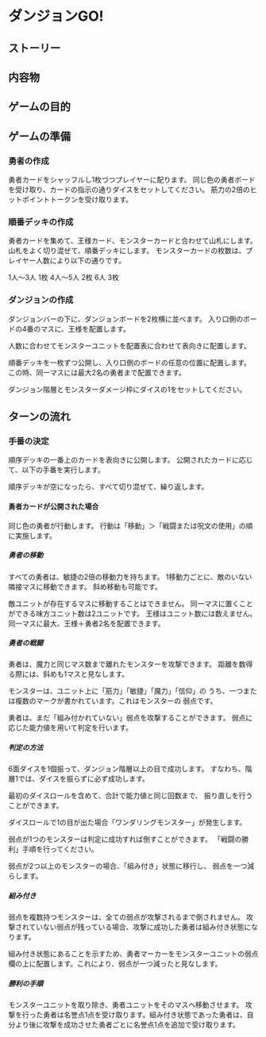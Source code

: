 # ダンジョンGO!

## ストーリー

## 内容物

## ゲームの目的

## ゲームの準備

### 勇者の作成

勇者カードをシャッフルし1枚づつプレイヤーに配ります。
同じ色の勇者ボードを受け取り、カードの指示の通りダイスをセットしてください。
筋力の2倍のヒットポイントトークンを受け取ります。


### 順番デッキの作成

勇者カードを集めて、王様カード、モンスターカードと合わせて山札にします。
山札をよく切り混ぜて、順番デッキにします。
モンスターカードの枚数は、プレイヤー人数により以下の通りです。

1人〜3人 1枚
4人〜5人 2枚
6人 3枚


### ダンジョンの作成

ダンジョンバーの下に、ダンジョンボードを2枚横に並べます。
入り口側のボードの4番のマスに、王様を配置します。

人数に合わせてモンスターユニットを配置表に合わせて表向きに配置します。

順番デッキを一枚ずつ公開し、入り口側のボードの任意の位置に配置します。
この時、同一マスには最大2名の勇者まで配置できます。

ダンジョン階層とモンスターダメージ枠にダイスの1をセットしてください。


## ターンの流れ

### 手番の決定

順序デッキの一番上のカードを表向きに公開します。
公開されたカードに応じて、以下の手番を実行します。

順序デッキが空になったら、すべて切り混ぜて、繰り返します。


#### 勇者カードが公開された場合

同じ色の勇者が行動します。
行動は「移動」＞「戦闘または呪文の使用」の順に実施します。


##### 勇者の移動

すべての勇者は、敏捷の2倍の移動力を持ちます。
1移動力ごとに、敵のいない隣接マスに移動できます。
斜め移動も可能です。

敵ユニットが存在するマスに移動することはできません。
同一マスに置くことができる味方ユニット数は2ユニットです。
王様はユニット数には数えません。同一マスに最大、王様＋勇者2名を配置できます。

##### 勇者の戦闘

勇者は、魔力と同じマス数まで離れたモンスターを攻撃できます。
距離を数得る際には、斜めも1マスと見なします。

モンスターは、ユニット上に「筋力」「敏捷」「魔力」「信仰」の
うち、一つまたは複数のマークが書かれています。これはモンスターの
弱点です。

勇者は、まだ「組み付かれていない」弱点を攻撃することができます。
弱点に応じた能力値を用いて判定を行います。


##### 判定の方法

6面ダイスを1個振って、ダンジョン階層以上の目で成功します。
すなわち、階層1では、ダイスを振らずに必ず成功します。

最初のダイスロールを含めて、合計で能力値と同じ回数まで、
振り直しを行うことができます。

ダイスロールで1の目が出た場合「ワンダリングモンスター」が発生します。

弱点が1つのモンスターは判定に成功すれば倒すことができます。
「戦闘の勝利」手順を行ってください。

弱点が2つ以上のモンスターの場合、「組み付き」状態に移行し、
弱点を一つ減らします。


##### 組み付き

弱点を複数持つモンスターは、全ての弱点が攻撃されるまで倒されません。
攻撃されていない弱点が残っている場合、攻撃に成功した勇者は組み付き状態になります。

組み付き状態にあることを示すため、勇者マーカーをモンスターユニットの弱点欄の上に配置します。これにより、弱点が一つ減ったと見なします。


##### 勝利の手順

モンスターユニットを取り除き、勇者ユニットをそのマスへ移動させます。
攻撃を行った勇者は名誉点1点を受け取ります。組み付き状態であった勇者は、自分より後に攻撃を成功させた勇者ごとに名誉点1点を追加で受け取ります。


















